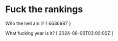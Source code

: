 # Fuck the rankings

Who the hell am I?
{ 6636987 }

What fucking year is it?
[ 2024-08-06T03:00:00Z ]
